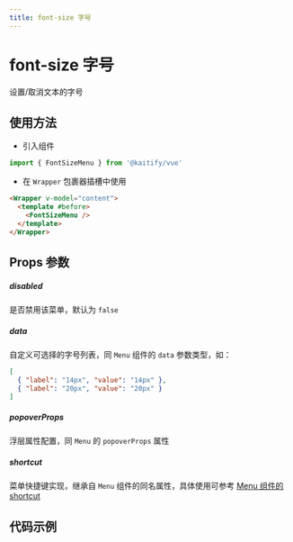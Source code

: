 ```yaml
---
title: font-size 字号
---
```


# font-size 字号

设置/取消文本的字号

## 使用方法

- 引入组件

```ts
import { FontSizeMenu } from '@kaitify/vue'
```

- 在 `Wrapper` 包裹器插槽中使用

```html
<Wrapper v-model="content">
  <template #before>
    <FontSizeMenu />
  </template>
</Wrapper>
```

## Props 参数

##### disabled <Badge type="danger" text="boolean" />

是否禁用该菜单，默认为 `false`

##### data <Badge type="danger" text="MenuDataType[]" />

自定义可选择的字号列表，同 `Menu` 组件的 `data` 参数类型，如：

```json
[
  { "label": "14px", "value": "14px" },
  { "label": "20px", "value": "20px" }
]
```

##### popoverProps <Badge type="danger" text="MenuPropsType['popoverProps']" />

浮层属性配置，同 `Menu` 的 `popoverProps` 属性

##### shortcut <Badge type="danger" text="{ [key: MenuDataType['value']]: (e: KeyboardEvent) => boolean }" />

菜单快捷键实现，继承自 `Menu` 组件的同名属性，具体使用可参考 [Menu 组件的 shortcut](/guide/menu#shortcut)

## 代码示例

<Wrapper :dark="isDark" v-model="content" placeholder="输入内容..." style="width:100%;height:200px;">
  <template #before>
    <div style="margin-bottom:10px;">
      <FontSizeMenu />
    </div>
  </template>
</Wrapper>

<script lang="ts" setup>
import { useData } from 'vitepress'
import { Wrapper,FontSizeMenu } from '../../../lib/kaitify-vue.es.js'
import { ref, computed } from 'vue'
const { isDark } = useData()
const content = ref('<p>hello</p>')
</script>
